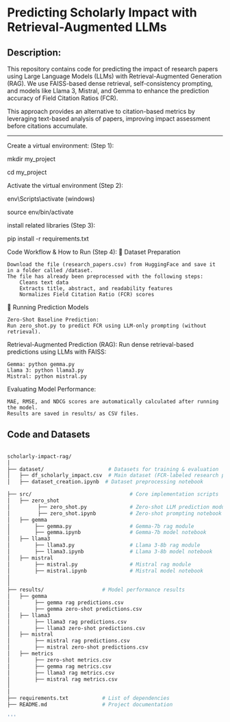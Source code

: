 # Predicting Scholarly Impact with Retrieval-Augmented LLMs

## Description:
This repository contains code for predicting the impact of research papers using Large Language Models (LLMs) with Retrieval-Augmented Generation (RAG). We use FAISS-based dense retrieval, self-consistency prompting, and models like Llama 3, Mistral, and Gemma to enhance the prediction accuracy of Field Citation Ratios (FCR).

This approach provides an alternative to citation-based metrics by leveraging text-based analysis of papers, improving impact assessment before citations accumulate.

---

Create a virtual environment: (Step 1):

mkdir my_project

cd my_project

Activate the virtual environment (Step 2):

env\Scripts\activate (windows)

source env/bin/activate

install related libraries (Step 3):

pip install -r requirements.txt

Code Workflow & How to Run (Step 4):
📂 Dataset Preparation

    Download the file (research_papers.csv) from HuggingFace and save it in a folder called /dataset.
    The file has already been preprocessed with the following steps:
        Cleans text data
        Extracts title, abstract, and readability features
        Normalizes Field Citation Ratio (FCR) scores

📂 Running Prediction Models

    Zero-Shot Baseline Prediction:
    Run zero_shot.py to predict FCR using LLM-only prompting (without retrieval).

Retrieval-Augmented Prediction (RAG):
Run dense retrieval-based predictions using LLMs with FAISS:

    Gemma: python gemma.py
    Llama 3: python llama3.py
    Mistral: python mistral.py

Evaluating Model Performance:

    MAE, RMSE, and NDCG scores are automatically calculated after running the model.
    Results are saved in results/ as CSV files.




## Code and Datasets

```bash

scholarly-impact-rag/
│
├── dataset/                     # Datasets for training & evaluation
│   ├── df_scholarly_impact.csv  # Main dataset (FCR-labeled research papers)
│   ├── dataset_creation.ipynb  # Dataset preprocessing notebook

├── src/                                # Core implementation scripts
│   ├── zero_shot
│         ├── zero_shot.py              # Zero-shot LLM prediction module 
│         ├── zero_shot.ipynb           # Zero-shot prompting notebook
│   ├── gemma
│        ├── gemma.py                   # Gemma-7b rag module
│        ├── gemma.ipynb                # Gemma-7b model notebook
│   ├── llama3
│        ├── llama3.py                  # Llama 3-8b rag module
│        ├── llama3.ipynb               # Llama 3-8b model notebook
│   ├── mistral
│        ├── mistral.py                 # Mistral rag module
│        ├── mistral.ipynb              # Mistral model notebook
│
│
├── results/                   # Model performance results
│   ├── gemma
│        ├── gemma rag predictions.csv                 
│        ├── gemma zero-shot predictions.csv
│   ├── llama3
│        ├── llama3 rag predictions.csv                 
│        ├── llama3 zero-shot predictions.csv
│   ├── mistral
│        ├── mistral rag predictions.csv                 
│        ├── mistral zero-shot predictions.csv
│   ├── metrics
│        ├── zero-shot metrics.csv                 
│        ├── gemma rag metrics.csv
│        ├── llama3 rag metrics.csv
│        ├── mistral rag metrics.csv
│ 
│
├── requirements.txt           # List of dependencies
├── README.md                  # Project documentation

'''
